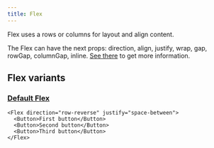 ```yaml
---
title: Flex
---
```


Flex uses a rows or columns for layout and align content.

The Flex can have the next props: direction, align, justify, wrap, gap, rowGap, columnGap, inline. [See there](/storybook/?path=/docs/core-flex--docs) to get more information.

## Flex variants

### [Default Flex](/storybook/?path=/story/core-flex--default-flex)

```tsx
<Flex direction="row-reverse" justify="space-between">
  <Button>First button</Button>
  <Button>Second button</Button>
  <Button>Third button</Button>
</Flex>
```
